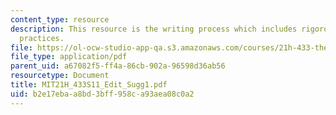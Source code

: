 ```yaml
---
content_type: resource
description: This resource is the writing process which includes rigorous editing
  practices.
file: https://ol-ocw-studio-app-qa.s3.amazonaws.com/courses/21h-433-the-age-of-reason-europe-from-the-17th-to-the-early-19th-centuries-spring-2011/b2e17ebaa8bd3bff958ca93aea08c0a2_MIT21H_433S11_Edit_Sugg1.pdf
file_type: application/pdf
parent_uid: a67082f5-ff4a-86cb-902a-96598d36ab56
resourcetype: Document
title: MIT21H_433S11_Edit_Sugg1.pdf
uid: b2e17eba-a8bd-3bff-958c-a93aea08c0a2
---
```

